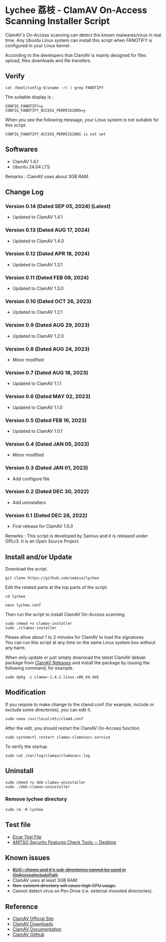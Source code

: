 # Lychee 荔枝 - ClamAV On-Access Scanning Installer Script

ClamAV's On-Access scanning can detect the known malwares/virus in real time.  Any Ubuntu Linux system can install this script when FANOTIFY is configured in your Linux kernel.

According to the developers that ClamAV is mainly designed for files upload, files downloads and file transfers.

## Verify

```
cat /boot/config-$(uname -r) | grep FANOTIFY
```

The suitable display is :

```
CONFIG_FANOTIFY=y
CONFIG_FANOTIFY_ACCESS_PERMISSIONS=y
```

When you see the following message, your Linux system is not suitable for this script.

```
CONFIG_FANOTIFY_ACCESS_PERMISSIONS is not set
``` 

## Softwares

- ClamAV 1.4.1
- Ubuntu 24.04 LTS  

Remarks : ClamAV uses about 3GB RAM.

## Change Log

### Version 0.14 (Dated SEP 05, 2024) (Latest)  
- Updated to ClamAV 1.4.1  

### Version 0.13 (Dated AUG 17, 2024)   
- Updated to ClamAV 1.4.0  

### Version 0.12 (Dated APR 18, 2024)   
- Updated to ClamAV 1.3.1  

### Version 0.11 (Dated FEB 08, 2024)   
- Updated to ClamAV 1.3.0  

### Version 0.10 (Dated OCT 26, 2023)   
- Updated to ClamAV 1.2.1  

### Version 0.9 (Dated AUG 29, 2023)   
- Updated to ClamAV 1.2.0  

### Version 0.8 (Dated AUG 24, 2023)  
- Minor modified  

### Version 0.7 (Dated AUG 18, 2023)  
- Updated to ClamAV 1.1.1  

### Version 0.6 (Dated MAY 02, 2023)  
- Updated to ClamAV 1.1.0  

### Version 0.5 (Dated FEB 16, 2023)   
- Updated to ClamAV 1.0.1  

### Version 0.4 (Dated JAN 05, 2023)   
- Minor modified  

### Version 0.3 (Dated JAN 01, 2023)   
- Add configure file  

### Version 0.2 (Dated DEC 30, 2022)   
- Add uninstallers  

### Version 0.1 (Dated DEC 28, 2022)   
- First release for ClamAV 1.0.0  

Remarks : This script is developed by Samiux and it is released under GPLv3.  It is an Open Source Project.

## Install and/or Update

Download the script.
```
git clone https://github.com/samiux/lychee
```

Edit the related parts at the top parts of the script.
```
cd lychee

nano lychee.conf
```

Then run the script to install ClamAV On-Access scanning.
```
sudo chmod +x clamav-installer
sudo ./clamav-installer
```
Please allow about 1 to 2 minutes for ClamAV to load the signatures.   
You can run this script at any time on the same Linux system box without any harm.

When only update or just simply download the latest ClamAV debian package from [ClamAV Releases](https://github.com/Cisco-Talos/clamav/releases/) and install the package by issuing the following command, for example.

```
sudo dpkg -i clamav-1.4.1.linux.x86_64.deb
```

## Modification

If you require to make change to the clamd.conf (for example, include or exclude some directories), you can edit it.

```
sudo nano /usr/local/etc/clamd.conf
```

After the edit, you should restart the ClamAV On-Access function.

```
sudo systemctl restart clamav-clamonacc.service
```

To verify the startup.

```
sudo cat /var/log/clamav/clamonacc.log
```

## Uninstall

```
sudo chmod +x deb-clamav-uninstaller
sudo ./deb-clamav-uninstaller
``` 

### Remove lychee directory
```
sudo rm -R lychee
```

## Test file
- [Eicar Test File](https://www.eicar.org/download-anti-malware-testfile/)  
- [AMTSO Security Features Check Tools -- Desktop](https://www.amtso.org/security-features-check/)  

## Known issues
- ~~[BUG : /home and it's sub-directories cannot be used in OnAccessIncludePath](https://github.com/Cisco-Talos/clamav/issues/799)~~  
- ClamAV uses at least 3GB RAM.
- ~~Non-existent directory will cause high CPU usage.~~  
- Cannot detect virus on Pen Drive (i.e. external mounted directories).  

## Reference

- [ClamAV Official Site](https://www.clamav.net/)  
- [ClamAV Downloads](https://www.clamav.net/downloads)  
- [ClamAV Documentation](https://docs.clamav.net/)  
- [ClamAV GitHub](https://github.com/Cisco-Talos/clamav)  

